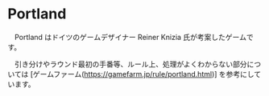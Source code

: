 # Portland
　Portland はドイツのゲームデザイナー Reiner Knizia 氏が考案したゲームです。

　引き分けやラウンド最初の手番等、ルール上、処理がよくわからない部分については [ゲームファーム(https://gamefarm.jp/rule/portland.html)] を参考にしています。


